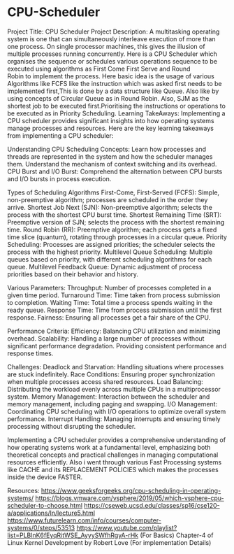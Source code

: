 # CPU-Scheduler
Project Title: CPU Scheduler
Project Description: A multitasking operating system is one that
can simultaneously interleave execution of more than one process.
On single processor machines, this gives the illusion of multiple 
processes  running   concurrently.  Here is a CPU Scheduler which
organises the sequence or schedules various operations sequence to
be executed using algorithms as First Come First Serve and Round  
Robin to implement the process. Here basic idea is the usage of various Algorithms like FCFS like the instruction which was asked first needs to be implemented first,This is done by a data structure like Queue. Also like by using concepts of Circular Queue as in Round Robin. Also, SJM as the shortest job to be executed first.Prioritising the instructions or operations to be executed as in Priority Scheduling.
Learning TakeAways:
Implementing a CPU scheduler provides significant insights into how operating systems manage processes and resources. Here are the key learning takeaways from implementing a CPU scheduler:

Understanding CPU Scheduling Concepts:
Learn how processes and threads are represented in the system and how the scheduler manages them.
Understand the mechanism of context switching and its overhead.
CPU Burst and I/O Burst: Comprehend the alternation between CPU bursts and I/O bursts in process execution.

Types of Scheduling Algorithms
First-Come, First-Served (FCFS): Simple, non-preemptive algorithm; processes are scheduled in the order they arrive.
Shortest Job Next (SJN): Non-preemptive algorithm; selects the process with the shortest CPU burst time.
Shortest Remaining Time (SRT): Preemptive version of SJN; selects the process with the shortest remaining time.
Round Robin (RR): Preemptive algorithm; each process gets a fixed time slice (quantum), rotating through processes in a circular queue.
Priority Scheduling: Processes are assigned priorities; the scheduler selects the process with the highest priority.
Multilevel Queue Scheduling: Multiple queues based on priority, with different scheduling algorithms for each queue.
Multilevel Feedback Queue: Dynamic adjustment of process priorities based on their behavior and history.

Various Parameters:
Throughput: Number of processes completed in a given time period.
Turnaround Time: Time taken from process submission to completion.
Waiting Time: Total time a process spends waiting in the ready queue.
Response Time: Time from process submission until the first response.
Fairness: Ensuring all processes get a fair share of the CPU.

Performance Criteria:
Efficiency: Balancing CPU utilization and minimizing overhead.
Scalability: Handling a large number of processes without significant performance degradation.
Providing consistent performance and response times.

Challenges:
Deadlock and Starvation: Handling situations where processes are stuck indefinitely.
Race Conditions: Ensuring proper synchronization when multiple processes access shared resources.
Load Balancing: Distributing the workload evenly across multiple CPUs in a multiprocessor system.
Memory Management: Interaction between the scheduler and memory management, including paging and swapping.
I/O Management: Coordinating CPU scheduling with I/O operations to optimize overall system performance.
Interrupt Handling: Managing interrupts and ensuring timely processing without disrupting the scheduler.

Implementing a CPU scheduler provides a comprehensive understanding of how operating systems work at a fundamental level, emphasizing both theoretical concepts and practical challenges in managing computational resources efficiently.
Also i went through various Fast Processing systems like CACHE and its REPLACEMENT POLICIES which makes the processes inside the device FASTER.

Resources:
https://www.geeksforgeeks.org/cpu-scheduling-in-operating-systems/
https://blogs.vmware.com/vsphere/2019/05/which-vsphere-cpu-scheduler-to-choose.html
https://cseweb.ucsd.edu/classes/sp16/cse120-a/applications/ln/lecture5.html
https://www.futurelearn.com/info/courses/computer-systems/0/steps/53513
https://www.youtube.com/playlist?list=PLBlnK6fEyqRitWSE_AyyySWfhRgyA-rHk (For Basics)
Chapter-4 of Linux Kernel Development by Robert Love (For implementation Details)

